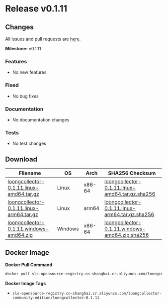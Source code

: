# Release v0.1.11

## Changes

All issues and pull requests are [here](https://github.com/Takuka0311/LoongCollector/milestone/1).

**Milestone:** v0.1.11

### Features

- No new features

### Fixed

- No bug fixes

### Documentation

- No documentation changes

### Tests

- No test changes


## Download

| **Filename** | **OS** | **Arch** | **SHA256 Checksum** |
|  ----  | ----  | ----  | ----  |
|[loongcollector-0.1.11.linux-amd64.tar.gz](https://loongcollector-community-edition.oss-cn-shanghai.aliyuncs.com/0.1.11/loongcollector-0.1.11.linux-amd64.tar.gz)|Linux|x86-64|[loongcollector-0.1.11.linux-amd64.tar.gz.sha256](https://loongcollector-community-edition.oss-cn-shanghai.aliyuncs.com/0.1.11/loongcollector-0.1.11.linux-amd64.tar.gz.sha256)|
|[loongcollector-0.1.11.linux-arm64.tar.gz](https://loongcollector-community-edition.oss-cn-shanghai.aliyuncs.com/0.1.11/loongcollector-0.1.11.linux-arm64.tar.gz)|Linux|arm64|[loongcollector-0.1.11.linux-arm64.tar.gz.sha256](https://loongcollector-community-edition.oss-cn-shanghai.aliyuncs.com/0.1.11/loongcollector-0.1.11.linux-arm64.tar.gz.sha256)|
|[loongcollector-0.1.11.windows-amd64.zip](https://loongcollector-community-edition.oss-cn-shanghai.aliyuncs.com/0.1.11/loongcollector-0.1.11.windows-amd64.zip)|Windows|x86-64|[loongcollector-0.1.11.windows-amd64.zip.sha256](https://loongcollector-community-edition.oss-cn-shanghai.aliyuncs.com/0.1.11/loongcollector-0.1.11.windows-amd64.zip.sha256)|

## Docker Image

**Docker Pull Command**
``` bash
docker pull sls-opensource-registry.cn-shanghai.cr.aliyuncs.com/loongcollector-community-edition/loongcollector:0.1.11
```

**Docker Image Tags**
- `sls-opensource-registry.cn-shanghai.cr.aliyuncs.com/loongcollector-community-edition/loongcollector:0.1.11`
